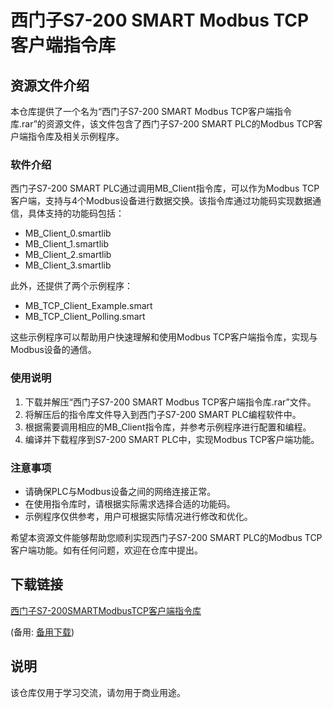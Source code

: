 # 西门子S7-200 SMART Modbus TCP客户端指令库

## 资源文件介绍

本仓库提供了一个名为“西门子S7-200 SMART Modbus TCP客户端指令库.rar”的资源文件，该文件包含了西门子S7-200 SMART PLC的Modbus TCP客户端指令库及相关示例程序。

### 软件介绍

西门子S7-200 SMART PLC通过调用MB_Client指令库，可以作为Modbus TCP客户端，支持与4个Modbus设备进行数据交换。该指令库通过功能码实现数据通信，具体支持的功能码包括：

- MB_Client_0.smartlib
- MB_Client_1.smartlib
- MB_Client_2.smartlib
- MB_Client_3.smartlib

此外，还提供了两个示例程序：

- MB_TCP_Client_Example.smart
- MB_TCP_Client_Polling.smart

这些示例程序可以帮助用户快速理解和使用Modbus TCP客户端指令库，实现与Modbus设备的通信。

### 使用说明

1. 下载并解压“西门子S7-200 SMART Modbus TCP客户端指令库.rar”文件。
2. 将解压后的指令库文件导入到西门子S7-200 SMART PLC编程软件中。
3. 根据需要调用相应的MB_Client指令库，并参考示例程序进行配置和编程。
4. 编译并下载程序到S7-200 SMART PLC中，实现Modbus TCP客户端功能。

### 注意事项

- 请确保PLC与Modbus设备之间的网络连接正常。
- 在使用指令库时，请根据实际需求选择合适的功能码。
- 示例程序仅供参考，用户可根据实际情况进行修改和优化。

希望本资源文件能够帮助您顺利实现西门子S7-200 SMART PLC的Modbus TCP客户端功能。如有任何问题，欢迎在仓库中提出。

## 下载链接
[西门子S7-200SMARTModbusTCP客户端指令库]() 

(备用: [备用下载](https://pan.baidu.com/s/1_EJ2Ie3vzdswJuxRyiOPXg?pwd=1234))

## 说明

该仓库仅用于学习交流，请勿用于商业用途。
